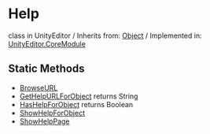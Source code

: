 # Help
class in UnityEditor
 / Inherits from: <a href="https://docs.unity3d.com/6000.0/Documentation/ScriptReference/Object.html">Object</a> / Implemented in: <a href="https://docs.unity3d.com/6000.0/Documentation/ScriptReference/UnityEditor.CoreModule.html">UnityEditor.CoreModule</a>

## Static Methods
- <a href="https://docs.unity3d.com/6000.0/Documentation/ScriptReference/Help.BrowseURL.html">BrowseURL</a>
- <a href="https://docs.unity3d.com/6000.0/Documentation/ScriptReference/Help.GetHelpURLForObject.html">GetHelpURLForObject</a> returns String
- <a href="https://docs.unity3d.com/6000.0/Documentation/ScriptReference/Help.HasHelpForObject.html">HasHelpForObject</a> returns Boolean
- <a href="https://docs.unity3d.com/6000.0/Documentation/ScriptReference/Help.ShowHelpForObject.html">ShowHelpForObject</a>
- <a href="https://docs.unity3d.com/6000.0/Documentation/ScriptReference/Help.ShowHelpPage.html">ShowHelpPage</a>
